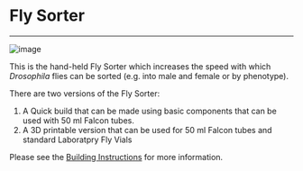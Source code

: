 # Fly Sorter
---
![image]("https://github.com/BageritzLab/Fly-Sorter/edit/main/](https://github.com/BageritzLab/Fly-Sorter/tree/main/New%20folder)New%20Folder/20240723_105924.jpg](https://github.com/BageritzLab/Fly-Sorter/blob/main/New%20folder/20240723_105924.jpg)")

This is the hand-held Fly Sorter which increases the speed with which *Drosophila* flies can be sorted (e.g. into male and female or by phenotype).

There are two versions of the Fly Sorter:
1. A Quick build that can be made using basic components that can be used with 50 ml Falcon tubes.
2. A 3D printable version that can be used for 50 ml Falcon tubes and standard Laboratpry Fly Vials

Please see the [Building Instructions](https://docs.google.com/document/d/15dwhqNPN-IYihsDtu09y4-i83bKWOhseYIVJSIRqwcc/edit?usp=sharing) for more information.



